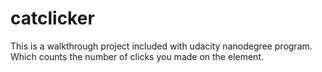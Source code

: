 # catclicker
This is a walkthrough project included with udacity nanodegree program.
Which counts the number of clicks you made on the element.

